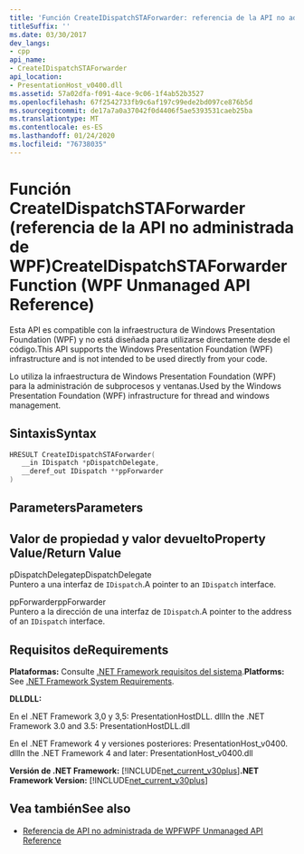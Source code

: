```yaml
---
title: 'Función CreateIDispatchSTAForwarder: referencia de la API no administrada de WPF'
titleSuffix: ''
ms.date: 03/30/2017
dev_langs:
- cpp
api_name:
- CreateIDispatchSTAForwarder
api_location:
- PresentationHost_v0400.dll
ms.assetid: 57a02dfa-f091-4ace-9c06-1f4ab52b3527
ms.openlocfilehash: 67f2542733fb9c6af197c99ede2bd097ce876b5d
ms.sourcegitcommit: de17a7a0a37042f0d4406f5ae5393531caeb25ba
ms.translationtype: MT
ms.contentlocale: es-ES
ms.lasthandoff: 01/24/2020
ms.locfileid: "76738035"
---
```

# <a name="createidispatchstaforwarder-function-wpf-unmanaged-api-reference"></a><span data-ttu-id="63321-102">Función CreateIDispatchSTAForwarder (referencia de la API no administrada de WPF)</span><span class="sxs-lookup"><span data-stu-id="63321-102">CreateIDispatchSTAForwarder Function (WPF Unmanaged API Reference)</span></span>
<span data-ttu-id="63321-103">Esta API es compatible con la infraestructura de Windows Presentation Foundation (WPF) y no está diseñada para utilizarse directamente desde el código.</span><span class="sxs-lookup"><span data-stu-id="63321-103">This API supports the Windows Presentation Foundation (WPF) infrastructure and is not intended to be used directly from your code.</span></span>  
  
 <span data-ttu-id="63321-104">Lo utiliza la infraestructura de Windows Presentation Foundation (WPF) para la administración de subprocesos y ventanas.</span><span class="sxs-lookup"><span data-stu-id="63321-104">Used by the Windows Presentation Foundation (WPF) infrastructure for thread and windows management.</span></span>  
  
## <a name="syntax"></a><span data-ttu-id="63321-105">Sintaxis</span><span class="sxs-lookup"><span data-stu-id="63321-105">Syntax</span></span>  
  
```cpp  
HRESULT CreateIDispatchSTAForwarder(  
   __in IDispatch *pDispatchDelegate,   
   __deref_out IDispatch **ppForwarder  
)  
```  
  
## <a name="parameters"></a><span data-ttu-id="63321-106">Parameters</span><span class="sxs-lookup"><span data-stu-id="63321-106">Parameters</span></span>  
  
## <a name="property-valuereturn-value"></a><span data-ttu-id="63321-107">Valor de propiedad y valor devuelto</span><span class="sxs-lookup"><span data-stu-id="63321-107">Property Value/Return Value</span></span>  
 <span data-ttu-id="63321-108">pDispatchDelegate</span><span class="sxs-lookup"><span data-stu-id="63321-108">pDispatchDelegate</span></span>  
 <span data-ttu-id="63321-109">Puntero a una interfaz de `IDispatch`.</span><span class="sxs-lookup"><span data-stu-id="63321-109">A pointer to an `IDispatch` interface.</span></span>  
  
 <span data-ttu-id="63321-110">ppForwarder</span><span class="sxs-lookup"><span data-stu-id="63321-110">ppForwarder</span></span>  
 <span data-ttu-id="63321-111">Puntero a la dirección de una interfaz de `IDispatch`.</span><span class="sxs-lookup"><span data-stu-id="63321-111">A pointer to the address of an `IDispatch` interface.</span></span>  
  
## <a name="requirements"></a><span data-ttu-id="63321-112">Requisitos de</span><span class="sxs-lookup"><span data-stu-id="63321-112">Requirements</span></span>  
 <span data-ttu-id="63321-113">**Plataformas:** Consulte [.NET Framework requisitos del sistema](../../get-started/system-requirements.md).</span><span class="sxs-lookup"><span data-stu-id="63321-113">**Platforms:** See [.NET Framework System Requirements](../../get-started/system-requirements.md).</span></span>  
  
 <span data-ttu-id="63321-114">**DLL**</span><span class="sxs-lookup"><span data-stu-id="63321-114">**DLL:**</span></span>  
  
 <span data-ttu-id="63321-115">En el .NET Framework 3,0 y 3,5: PresentationHostDLL. dll</span><span class="sxs-lookup"><span data-stu-id="63321-115">In the .NET Framework 3.0 and 3.5: PresentationHostDLL.dll</span></span>  
  
 <span data-ttu-id="63321-116">En el .NET Framework 4 y versiones posteriores: PresentationHost_v0400. dll</span><span class="sxs-lookup"><span data-stu-id="63321-116">In the .NET Framework 4 and later: PresentationHost_v0400.dll</span></span>  
  
 <span data-ttu-id="63321-117">**Versión de .NET Framework:** [!INCLUDE[net_current_v30plus](../../../../includes/net-current-v30plus-md.md)]</span><span class="sxs-lookup"><span data-stu-id="63321-117">**.NET Framework Version:** [!INCLUDE[net_current_v30plus](../../../../includes/net-current-v30plus-md.md)]</span></span>  
  
## <a name="see-also"></a><span data-ttu-id="63321-118">Vea también</span><span class="sxs-lookup"><span data-stu-id="63321-118">See also</span></span>

- [<span data-ttu-id="63321-119">Referencia de API no administrada de WPF</span><span class="sxs-lookup"><span data-stu-id="63321-119">WPF Unmanaged API Reference</span></span>](wpf-unmanaged-api-reference.md)
